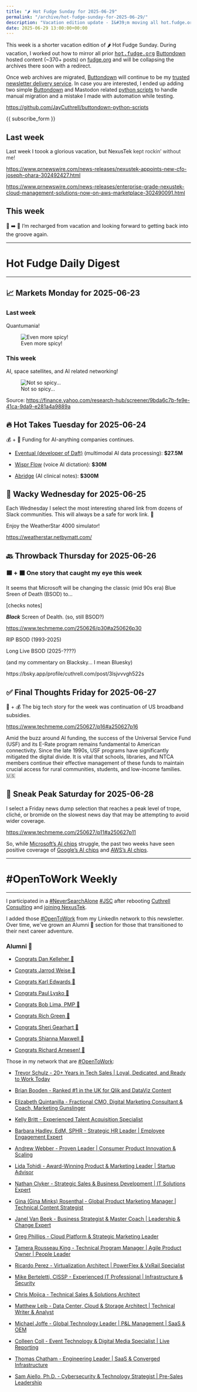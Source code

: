 ```yaml
---
title: "🌶️ Hot Fudge Sunday for 2025-06-29"
permalink: "/archive/hot-fudge-sunday-for-2025-06-29/"
description: "Vacation edition update - I&#39;m moving all hot.fudge.org content to fudge.org using Buttondown and python"
date: 2025-06-29 13:00:00+00:00
---
```


<p>This week is a shorter vacation edition of 🌶️ Hot Fudge Sunday. During vacation, I worked out how to mirror all prior <a target="_blank" rel="noopener noreferrer nofollow" href="http://hot.fudge.org"><span style="font-family: monospace">hot.fudge.org</span></a> <a target="_blank" rel="noopener noreferrer nofollow" href="https://buttondown.email/refer/jaycuthrell?utm_source=hot-fudge-daily&amp;utm_medium=email">Buttondown</a> hosted content (~370+ posts) on <a target="_blank" rel="noopener noreferrer nofollow" href="http://fudge.org">fudge.org</a> and will be collapsing the archives there soon with a redirect.</p><p>Once web archives are migrated, <a target="_blank" rel="noopener noreferrer nofollow" href="https://buttondown.email/refer/jaycuthrell?utm_source=hot-fudge-daily&amp;utm_medium=email">Buttondown</a> will continue to be my <a target="_blank" rel="noopener noreferrer nofollow" href="https://buttondown.email/refer/jaycuthrell?utm_source=hot-fudge-daily&amp;utm_medium=email">trusted newsletter delivery service</a>. In case you are interested, I ended up adding two simple <a target="_blank" rel="noopener noreferrer nofollow" href="https://buttondown.email/refer/jaycuthrell?utm_source=hot-fudge-daily&amp;utm_medium=email">Buttondown</a> and Mastodon related <a target="_blank" rel="noopener noreferrer nofollow" href="https://github.com/JayCuthrell/buttondown-python-scripts">python scripts</a> to handle manual migration and a mistake I made with automation while testing.</p><p><a target="_blank" rel="noopener noreferrer nofollow" href="https://github.com/JayCuthrell/buttondown-python-scripts">https://github.com/JayCuthrell/buttondown-python-scripts</a></p><p>{{ subscribe_form }}</p><h2>Last week</h2><p>Last week I toook a glorious vacation, but NexusTek <span style="color: rgb(55, 55, 55)">kept rockin’ without me!</span></p><p><a target="_blank" rel="noopener noreferrer nofollow" href="https://www.prnewswire.com/news-releases/nexustek-appoints-new-cfo-joseph-ohara-302492427.html">https://www.prnewswire.com/news-releases/nexustek-appoints-new-cfo-joseph-ohara-302492427.html</a></p><p><a target="_blank" rel="noopener noreferrer nofollow" href="https://www.prnewswire.com/news-releases/enterprise-grade-nexustek-cloud-management-solutions-now-on-aws-marketplace-302490091.html">https://www.prnewswire.com/news-releases/enterprise-grade-nexustek-cloud-management-solutions-now-on-aws-marketplace-302490091.html</a></p><h2>This week</h2><p>🪫 ➡️ 🔋 I’m recharged from vacation and looking forward to getting back into the groove again.</p><hr><h1>Hot Fudge Daily Digest</h1><hr><h2>📈 Markets Monday for 2025-06-23</h2><h3><strong>Last week</strong></h3><p>Quantumania!</p><figure><img src="https://assets.buttondown.email/images/cee2f745-699b-4f0e-a9f9-d0d6839845f6.png?w=960&amp;fit=max" alt="Even more spicy!" draggable="false"><figcaption>Even more spicy!</figcaption></figure><h3>This week</h3><p>AI, space satellites, and AI related networking!</p><figure><img src="https://assets.buttondown.email/images/7d75d1d0-d5c2-45dd-9421-bffaffc9dd4c.png?w=960&amp;fit=max" alt="Not so spicy…" draggable="false"><figcaption>Not so spicy…</figcaption></figure><p>Source: <a target="_blank" rel="noopener noreferrer nofollow" href="https://finance.yahoo.com/research-hub/screener/9bda6c7b-fe9e-41ca-9da9-e281a4a9889a">https://finance.yahoo.com/research-hub/screener/9bda6c7b-fe9e-41ca-9da9-e281a4a9889a</a></p><h2>🔥 Hot Takes Tuesday for 2025-06-24</h2><p>💰 + 🤖 Funding for AI-anything companies continues.</p><ul><li><p><a target="_blank" rel="noopener" class="ng-star-inserted" href="https://www.techmeme.com/250624/p16#a250624p16">Eventual (developer of Daft)</a> (multimodal AI data processing): <strong>$27.5M</strong></p></li><li><p><a target="_blank" rel="noopener" class="ng-star-inserted" href="https://www.techmeme.com/250624/p23#a250624p23">Wispr Flow</a> (voice AI dictation): <strong>$30M</strong></p></li><li><p><a target="_blank" rel="noopener" class="ng-star-inserted" href="https://www.techmeme.com/250624/p10#a250624p10">Abridge</a> (AI clinical notes): <strong>$300M</strong></p></li></ul><h2>🤪 Wacky Wednesday for 2025-06-25</h2><p>Each Wednesday I select the most interesting shared link from dozens of Slack communities. This will always be a safe for work link. 🙈</p><p>Enjoy the WeatherStar 4000 simulator!</p><p><a target="_blank" rel="noopener noreferrer nofollow" href="https://weatherstar.netbymatt.com/">https://weatherstar.netbymatt.com/</a></p><h2>🔙 Throwback Thursday for 2025-06-26</h2><h3>🟦 + ⬛️ One story that caught my eye this week</h3><p>It seems that Microsoft will be changing the classic (mid 90s era) Blue Sreen of Death (BSOD) to…</p><p>[checks notes]</p><p><strong><em>Black</em></strong> Screen of Dealth. (so, still BSOD?)</p><p><a target="_blank" rel="noopener noreferrer nofollow" href="https://www.techmeme.com/250626/p30#a250626p30">https://www.techmeme.com/250626/p30#a250626p30</a></p><p>RIP BSOD (1993-2025)</p><p>Long Live BSOD (2025-????)</p><p>(and my commentary on Blacksky… I mean Bluesky)</p><p>https://bsky.app/profile/cuthrell.com/post/3lsjvvvgh522s</p><p></p><h2>✅ Final Thoughts Friday for 2025-06-27</h2><p>🛜 + 💰 The big tech story for the week was continuation of US broadband subsidies.</p><p><a target="_blank" rel="noopener noreferrer nofollow" href="https://www.techmeme.com/250627/p16#a250627p16">https://www.techmeme.com/250627/p16#a250627p16</a></p><p>Amid the buzz around AI funding, the success of the Universal Service Fund (USF) and its E-Rate program remains fundamental to American connectivity. Since the late 1990s, USF programs have significantly mitigated the digital divide. It is vital that schools, libraries, and NTCA members continue their effective management of these funds to maintain crucial access for rural communities, students, and low-income families. 🇺🇸</p><h2>🔮 Sneak Peak Saturday for 2025-06-28</h2><p>I select a Friday news dump selection that reaches a peak level of trope, cliché, or bromide on the slowest news day that may be attempting to avoid wider coverage.</p><p><a target="_blank" rel="noopener noreferrer nofollow" href="https://www.techmeme.com/250627/p11#a250627p11">https://www.techmeme.com/250627/p11#a250627p11</a></p><p>So, while <a target="_blank" rel="noopener noreferrer nofollow" href="https://www.techmeme.com/250627/p11#a250627p11">Microsoft’s AI chips</a> struggle, the past two weeks have seen positive coverage of <a target="_blank" rel="noopener noreferrer nofollow" href="https://www.techmeme.com/250627/p23#a250627p23">Google’s AI chips</a> and <a target="_blank" rel="noopener noreferrer nofollow" href="https://www.techmeme.com/250618/p12#a250618p12">AWS’s AI chips</a>.</p><hr><h1 data-pm-slice="1 3 []">#OpenToWork Weekly</h1><hr><p>I participated in a <a target="_blank" rel="noopener noreferrer nofollow" href="https://www.youtube.com/watch?v=OH3nzRdwYPA">#NeverSearchAlone</a> <a target="_blank" rel="noopener noreferrer nofollow" href="https://www.phyl.org/jsc">#JSC</a> after rebooting <a target="_blank" rel="noopener noreferrer nofollow" href="https://cuthrell.consulting">Cuthrell Consulting</a> and <a target="_blank" rel="noopener noreferrer nofollow" href="https://cuthrell.consulting/blog/jay-cuthrell-joins-nexustek/">joining NexusTek</a>.</p><p>I added those <a target="_blank" rel="noopener noreferrer nofollow" href="https://www.linkedin.com/search/results/content/?keywords=%23OpenToWork&amp;origin=FACETED_SEARCH&amp;postedBy=%5B%22first%22%5D&amp;sid=TbC&amp;sortBy=%22date_posted%22">#OpenToWork</a> from my LinkedIn network to this newsletter. Over time, we've grown an Alumni 🎉 section for those that transitioned to their next career adventure.</p><h3>Alumni 🎉</h3><ul><li><p><a target="_blank" rel="noopener noreferrer nofollow" href="https://www.linkedin.com/in/kelleherdan/">Congrats Dan Kelleher 🎉</a></p></li><li><p><a target="_blank" rel="noopener noreferrer nofollow" href="https://www.linkedin.com/posts/jarrodweise_thechargeahead-electricvehicles-innovation-activity-7325543362621509632-t5Oy?utm_source=share&amp;utm_medium=member_desktop&amp;rcm=ACoAACk1T7oBu6QkP2p3bHgknv3R55ktER0dzqc">Congrats Jarrod Weise 🎉</a></p></li><li><p><a target="_blank" rel="noopener noreferrer nofollow" href="https://www.linkedin.com/posts/edwardskarl_im-happy-to-share-that-im-starting-a-new-activity-7323502970120138752-SLA-?utm_source=share&amp;utm_medium=member_desktop&amp;rcm=ACoAACk1T7oBu6QkP2p3bHgknv3R55ktER0dzqc">Congrats Karl Edwards 🎉</a></p></li><li><p><a target="_blank" rel="noopener noreferrer nofollow" href="https://www.linkedin.com/posts/paullysko_hellyeah-activity-7315070360708603905-ZDc_?utm_source=share&amp;utm_medium=member_desktop&amp;rcm=ACoAACk1T7oBu6QkP2p3bHgknv3R55ktER0dzqc">Congrats Paul Lysko 🎉</a></p></li><li><p><a target="_blank" rel="noopener noreferrer nofollow" href="https://www.linkedin.com/posts/limarobert_im-happy-to-share-that-im-starting-a-new-activity-7315167863147769856-Tsk-?utm_source=share&amp;utm_medium=member_desktop&amp;rcm=ACoAACk1T7oBu6QkP2p3bHgknv3R55ktER0dzqc">Congrats Bob Lima, PMP 🎉</a></p></li><li><p><a target="_blank" rel="noopener noreferrer nofollow" href="https://www.linkedin.com/posts/rich-green-5304804_im-happy-to-share-that-im-starting-a-new-activity-7312272227184324608-HmZN?utm_source=share&amp;utm_medium=member_desktop&amp;rcm=ACoAACk1T7oBu6QkP2p3bHgknv3R55ktER0dzqc">Congrats Rich Green 🎉</a></p></li><li><p><a target="_blank" rel="noopener noreferrer nofollow" href="https://www.linkedin.com/posts/sheri-gearhart_im-happy-to-share-that-im-starting-a-new-activity-7314986352909983745-VKzo?utm_source=share&amp;utm_medium=member_desktop&amp;rcm=ACoAACk1T7oBu6QkP2p3bHgknv3R55ktER0dzqc">Congrats Sheri Gearhart 🎉</a></p></li><li><p><a target="_blank" rel="noopener noreferrer nofollow" href="https://www.linkedin.com/posts/shiannamaxwell_im-happy-to-share-that-im-starting-a-new-activity-7302404919678902272-FHRz?utm_source=share&amp;utm_medium=member_desktop&amp;rcm=ACoAACk1T7oBu6QkP2p3bHgknv3R55ktER0dzqc">Congrats Shianna Maxwell 🎉</a></p></li><li><p><a target="_blank" rel="noopener noreferrer nofollow" href="https://www.linkedin.com/posts/richard-arnesen_im-happy-to-share-that-im-starting-a-new-activity-7290099022084616192-QjYm?utm_source=share&amp;utm_medium=member_desktop">Congrats Richard Arnesen! 🎉</a></p></li></ul><p>Those in my network that are <a target="_blank" rel="noopener noreferrer nofollow" href="https://www.linkedin.com/search/results/content/?keywords=%23OpenToWork&amp;origin=FACETED_SEARCH&amp;postedBy=%5B%22first%22%5D&amp;sid=TbC&amp;sortBy=%22date_posted%22">#OpenToWork</a>:</p><ul><li><p><a target="_blank" rel="noopener noreferrer nofollow" href="https://www.linkedin.com/in/trevorschulz/">Trevor Schulz - 20+ Years in Tech Sales | Loyal, Dedicated, and Ready to Work Today</a></p></li><li><p><a target="_blank" rel="noopener noreferrer nofollow" href="https://www.linkedin.com/in/qlikluminary/">Brian Booden - Ranked #1 in the UK for Qlik and DataViz Content</a></p></li><li><p><a target="_blank" rel="noopener noreferrer nofollow" href="https://www.linkedin.com/in/elizabethquintanilla/">Elizabeth Quintanilla - Fractional CMO, Digital Marketing Consultant &amp; Coach, Marketing Gunslinger</a></p></li><li><p><a target="_blank" rel="noopener noreferrer nofollow" href="https://www.linkedin.com/in/kelly-britt/">Kelly Britt - Experienced Talent Acquisition Specialist</a></p></li><li><p><a target="_blank" rel="noopener noreferrer nofollow" href="https://www.linkedin.com/in/barbarahadleyhrleader/">Barbara Hadley, EdM, SPHR - Strategic HR Leader | Employee Engagement Expert</a></p></li><li><p><a target="_blank" rel="noopener noreferrer nofollow" href="https://www.linkedin.com/in/andrewwebber/">Andrew Webber - Proven Leader | Consumer Product Innovation &amp; Scaling</a></p></li><li><p><a target="_blank" rel="noopener noreferrer nofollow" href="https://www.linkedin.com/in/lidatohidi/">Lida Tohidi - Award-Winning Product &amp; Marketing Leader | Startup Advisor</a></p></li><li><p><a target="_blank" rel="noopener noreferrer nofollow" href="https://www.linkedin.com/in/nathan-clyker/">Nathan Clyker - Strategic Sales &amp; Business Development | IT Solutions Expert</a></p></li><li><p><a target="_blank" rel="noopener noreferrer nofollow" href="https://www.linkedin.com/in/gminks/">Gina (Gina Minks) Rosenthal - Global Product Marketing Manager | Technical Content Strategist</a></p></li><li><p><a target="_blank" rel="noopener noreferrer nofollow" href="https://www.linkedin.com/in/janellanzadbafrancievanwirkus220/">Janel Van Beek - Business Strategist &amp; Master Coach | Leadership &amp; Change Expert</a></p></li><li><p><a target="_blank" rel="noopener noreferrer nofollow" href="https://www.linkedin.com/in/gregaphillips/">Greg Phillips - Cloud Platform &amp; Strategic Marketing Leader</a></p></li><li><p><a target="_blank" rel="noopener noreferrer nofollow" href="https://www.linkedin.com/in/tjrking/">Tamera Rousseau King - Technical Program Manager | Agile Product Owner | People Leader</a></p></li><li><p><a target="_blank" rel="noopener noreferrer nofollow" href="https://www.linkedin.com/in/ricardo-perez-atx">Ricardo Perez - Virtualization Architect | PowerFlex &amp; VxRail Specialist</a></p></li><li><p><a target="_blank" rel="noopener noreferrer nofollow" href="https://www.linkedin.com/in/mike-berteletti-cissp/">Mike Berteletti, CISSP - Experienced IT Professional | Infrastructure &amp; Security</a></p></li><li><p><a target="_blank" rel="noopener noreferrer nofollow" href="https://www.linkedin.com/in/pcmojica/">Chris Mojica - Technical Sales &amp; Solutions Architect</a></p></li><li><p><a target="_blank" rel="noopener noreferrer nofollow" href="https://www.linkedin.com/in/matthewleib/">Matthew Leib - Data Center, Cloud &amp; Storage Architect | Technical Writer &amp; Analyst</a></p></li><li><p><a target="_blank" rel="noopener noreferrer nofollow" href="https://www.linkedin.com/in/joffemichael/">Michael Joffe - Global Technology Leader | P&amp;L Management | SaaS &amp; OEM</a></p></li><li><p><a target="_blank" rel="noopener noreferrer nofollow" href="https://www.linkedin.com/in/colleen-coll-b971505/">Colleen Coll - Event Technology &amp; Digital Media Specialist | Live Reporting</a></p></li><li><p><a target="_blank" rel="noopener noreferrer nofollow" href="https://www.linkedin.com/in/thomaschatham/">Thomas Chatham - Engineering Leader | SaaS &amp; Converged Infrastructure</a></p></li><li><p><a target="_blank" rel="noopener noreferrer nofollow" href="https://www.linkedin.com/in/samaiello/">Sam Aiello, Ph.D. - Cybersecurity &amp; Technology Strategist | Pre-Sales Leadership</a></p></li></ul>